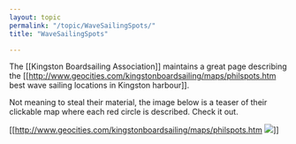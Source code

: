 ```yaml
---
layout: topic
permalink: "/topic/WaveSailingSpots/"
title: "WaveSailingSpots"

---
```


The [[Kingston Boardsailing Association]] maintains a great page describing the [[http://www.geocities.com/kingstonboardsailing/maps/philspots.htm best wave sailing locations in Kingston harbour]].

Not meaning to steal their material, the image below is a teaser of their clickable map where each red circle is described.  Check it out.

[[http://www.geocities.com/kingstonboardsailing/maps/philspots.htm <img src="Images\WaveSailingSpots.jpg">]]

